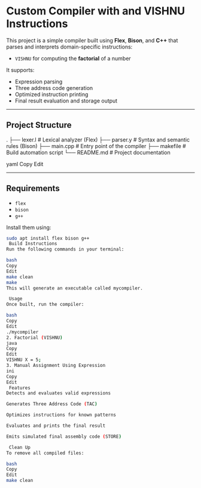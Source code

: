 # Custom Compiler with  and VISHNU Instructions

This project is a simple compiler built using **Flex**, **Bison**, and **C++** that parses and interprets domain-specific instructions:
- `VISHNU` for computing the **factorial** of a number

It supports:
- Expression parsing
- Three address code generation
- Optimized instruction printing
- Final result evaluation and storage output

---

## Project Structure

. ├── lexer.l # Lexical analyzer (Flex) ├── parser.y # Syntax and semantic rules (Bison) ├── main.cpp # Entry point of the compiler ├── makefile # Build automation script └── README.md # Project documentation

yaml
Copy
Edit

---

##  Requirements

- `flex`
- `bison`
- `g++`

Install them using:

```bash
sudo apt install flex bison g++
 Build Instructions
Run the following commands in your terminal:

bash
Copy
Edit
make clean
make
This will generate an executable called mycompiler.

 Usage
Once built, run the compiler:

bash
Copy
Edit
./mycompiler
2. Factorial (VISHNU)
java
Copy
Edit
VISHNU X = 5;
3. Manual Assignment Using Expression
ini
Copy
Edit
 Features
Detects and evaluates valid expressions

Generates Three Address Code (TAC)

Optimizes instructions for known patterns

Evaluates and prints the final result

Emits simulated final assembly code (STORE)

 Clean Up
To remove all compiled files:

bash
Copy
Edit
make clean
